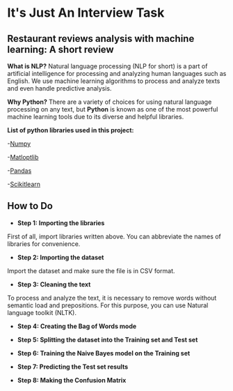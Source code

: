 # It's Just An Interview Task
## Restaurant reviews analysis with machine learning: A short review
**What is NLP?**
Natural language processing (NLP for short) is a part of artificial intelligence for processing and analyzing human languages such as English. We use machine learning algorithms to process and analyze texts and even handle predictive analysis.

**Why Python?**
There are a variety of choices for using natural language processing on any text, but **Python** is known as one of the most powerful machine learning tools due to its diverse and helpful libraries.

**List of python libraries used in this project:**

-[Numpy](https://numpy.org/)

-[Matloptlib](https://matplotlib.org/)

-[Pandas](https://pandas.pydata.org/)

-[Scikitlearn](https://www.geeksforgeeks.org/learning-model-building-scikit-learn-python-machine-learning-library/)

## How to Do

- **Step 1: Importing the libraries**

First of all, import libraries written above. You can abbreviate the names of libraries for convenience.

- **Step 2: Importing the dataset**

Import the dataset and make sure the file is in CSV format.

- **Step 3: Cleaning the text**

To process and analyze the text, it is necessary to remove words without semantic load and prepositions. For this purpose, you can use Natural language toolkit (NLTK).

- **Step 4: Creating the Bag of Words mode**

- **Step 5: Splitting the dataset into the Training set and Test set**

- **Step 6: Training the Naive Bayes model on the Training set**

- **Step 7: Predicting the Test set results**

- **Step 8: Making the Confusion Matrix**
